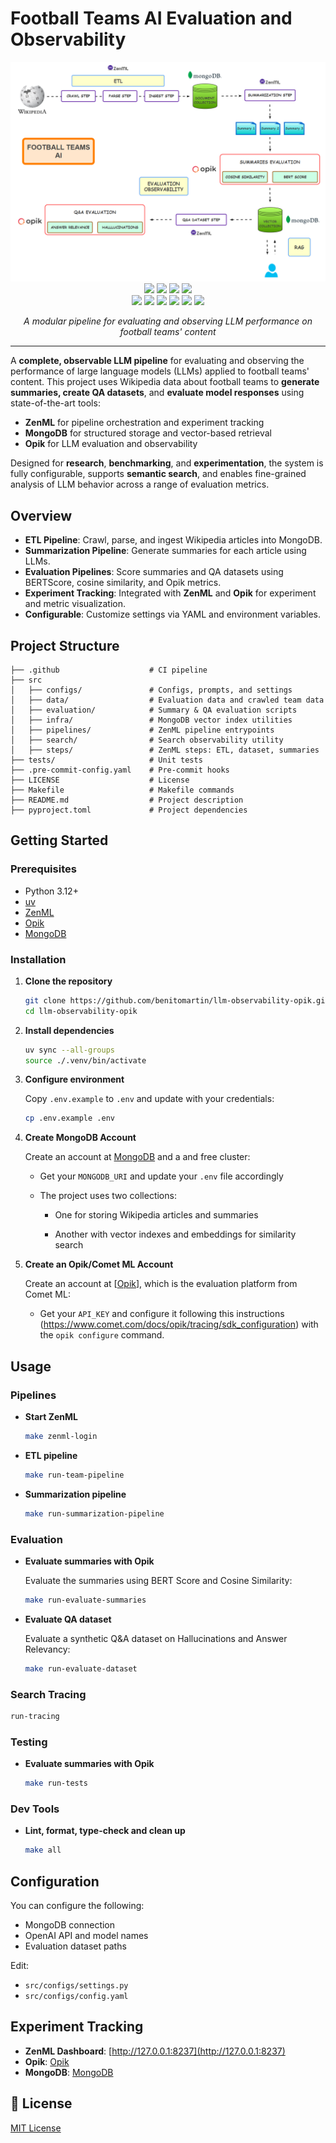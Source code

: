# Football Teams AI Evaluation and Observability

<div align="center">
    <img src="img/llm-observability-opik.png" alt="Football Teams AI Architecture">
</div>

<div align="center">
    <a href="https://www.python.org/downloads/release/python-3120/"><img src="https://img.shields.io/badge/python-3.12+-blue.svg"/></a>
    <a href="https://zenml.io/"><img src="https://img.shields.io/badge/ZenML-Pipeline%20Orchestration-orange"/></a>
    <a href="https://www.mongodb.com/"><img src="https://img.shields.io/badge/MongoDB-Vector%20Storage-green"/></a>
    <a href="https://www.comet.com/site/products/opik/"><img src="https://img.shields.io/badge/Opik-LLM%20Observability-purple"/></a>
</div>
<div align="center">
    <a href="https://github.com/astral-sh/uv"><img src="https://img.shields.io/endpoint?url=https://raw.githubusercontent.com/astral-sh/uv/main/assets/badge/v0.json"/></a>
    <a href="http://mypy-lang.org/"><img src="http://www.mypy-lang.org/static/mypy_badge.svg"/></a>
    <a href="https://github.com/astral-sh/ruff"><img src="https://img.shields.io/endpoint?url=https://raw.githubusercontent.com/astral-sh/ruff/main/assets/badge/v2.json"/></a>
    <a href="https://docs.pytest.org/"><img src="https://img.shields.io/badge/pytest-enabled-brightgreen"/></a>
    <a href="https://github.com/pre-commit/pre-commit"><img src="https://img.shields.io/badge/pre--commit-enabled-brightgreen?logo=pre-commit&logoColor=white"/></a>
    <a href="LICENSE"><img src="https://img.shields.io/badge/License-MIT-yellow.svg"/></a>
</div>
<p align="center">
    <em>A modular pipeline for evaluating and observing LLM performance on football teams' content</em>
</p>

---

A **complete, observable LLM pipeline** for evaluating and observing the performance of large language models (LLMs) applied to football teams' content. This project uses Wikipedia data about football teams to **generate summaries, create QA datasets**, and **evaluate model responses** using state-of-the-art tools:

- **ZenML** for pipeline orchestration and experiment tracking
- **MongoDB** for structured storage and vector-based retrieval
- **Opik** for LLM evaluation and observability

Designed for **research**, **benchmarking**, and **experimentation**, the system is fully configurable, supports **semantic search**, and enables fine-grained analysis of LLM behavior across a range of evaluation metrics.

## Overview

- **ETL Pipeline**: Crawl, parse, and ingest Wikipedia articles into MongoDB.
- **Summarization Pipeline**: Generate summaries for each article using LLMs.
- **Evaluation Pipelines**: Score summaries and QA datasets using BERTScore, cosine similarity, and Opik metrics.
- **Experiment Tracking**: Integrated with **ZenML** and **Opik** for experiment and metric visualization.
- **Configurable**: Customize settings via YAML and environment variables.

## Project Structure

```text
├── .github                    # CI pipeline
├── src
│   ├── configs/               # Configs, prompts, and settings
│   ├── data/                  # Evaluation data and crawled team data
│   ├── evaluation/            # Summary & QA evaluation scripts
│   ├── infra/                 # MongoDB vector index utilities
│   ├── pipelines/             # ZenML pipeline entrypoints
│   ├── search/                # Search observability utility
│   ├── steps/                 # ZenML steps: ETL, dataset, summaries
├── tests/                     # Unit tests
├── .pre-commit-config.yaml    # Pre-commit hooks
├── LICENSE                    # License
├── Makefile                   # Makefile commands
├── README.md                  # Project description
├── pyproject.toml             # Project dependencies
```

## Getting Started

### Prerequisites

- Python 3.12+
- [uv](https://github.com/astral-sh/uv)
- [ZenML](https://zenml.io/)
- [Opik](https://www.comet.com/site/products/opik/)
- [MongoDB](https://www.mongodb.com/)

### Installation

1. **Clone the repository**

   ```bash
   git clone https://github.com/benitomartin/llm-observability-opik.git
   cd llm-observability-opik
   ```

1. **Install dependencies**

   ```bash
   uv sync --all-groups
   source ./.venv/bin/activate
   ```

1. **Configure environment**

   Copy `.env.example` to `.env` and update with your credentials:

   ```bash
   cp .env.example .env
   ```

1. **Create MongoDB Account**

   Create an account at [MongoDB](https://www.mongodb.com/) and a and free cluster:

   - Get your `MONGODB_URI` and update your `.env` file accordingly

   - The project uses two collections:

     - One for storing Wikipedia articles and summaries

     - Another with vector indexes and embeddings for similarity search

1. **Create an Opik/Comet ML Account**

   Create an account at \[[Opik](https://www.comet.com/site/products/opik/)\], which is the evaluation platform from Comet ML:

   - Get your `API_KEY` and configure it following this instructions (https://www.comet.com/docs/opik/tracing/sdk_configuration) with the `opik configure` command.

## Usage

### Pipelines

- **Start ZenML**

  ```bash
  make zenml-login
  ```

- **ETL pipeline**

  ```bash
  make run-team-pipeline
  ```

- **Summarization pipeline**

  ```bash
  make run-summarization-pipeline
  ```

### Evaluation

- **Evaluate summaries with Opik**

  Evaluate the summaries using BERT Score and Cosine Similarity:

  ```bash
  make run-evaluate-summaries
  ```

- **Evaluate QA dataset**

  Evaluate a synthetic Q&A dataset on Hallucinations and Answer Relevancy:

  ```bash
  make run-evaluate-dataset
  ```

### Search Tracing

```bash
run-tracing
```

### Testing

- **Evaluate summaries with Opik**

  ```bash
  make run-tests
  ```

### Dev Tools

- **Lint, format, type-check and clean up**

  ```bash
  make all
  ```

## Configuration

You can configure the following:

- MongoDB connection
- OpenAI API and model names
- Evaluation dataset paths

Edit:

- `src/configs/settings.py`
- `src/configs/config.yaml`

## Experiment Tracking

- **ZenML Dashboard**: [http://127.0.0.1:8237](http://127.0.0.1:8237)
- **Opik**: [Opik](https://www.comet.com/site/products/opik/)
- **MongoDB**: [MongoDB](https://www.mongodb.com/)

## 📄 License

[MIT License](LICENSE)
